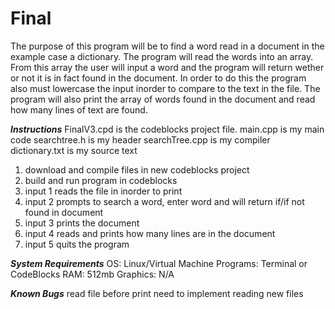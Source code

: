 # Final
The purpose of this program will be to find a word read in a document in the example case a dictionary. The program will read the words into an array. From this array the user will input a word and the program will return wether or not it is in fact found in the document. In order to do this the program also must lowercase the input inorder to compare to the text in the file. The program will also print the array of words found in the document and read how many lines of text are found.  

***Instructions***
FinalV3.cpd is the codeblocks project file. 
main.cpp is my main code
searchtree.h is my header
searchTree.cpp is my compiler
dictionary.txt is my source text
1. download and compile files in new codeblocks  project
2. build and run program in codeblocks
3. input 1 reads the file in inorder to print
4. input 2 prompts to search a word, enter word and will return if/if not found in document
5. input 3 prints the document
6. input 4 reads and prints how many lines are in the document
7. input 5 quits the program

***System Requirements***
OS: Linux/Virtual Machine
Programs: Terminal or CodeBlocks
RAM: 512mb
Graphics: N/A

***Known Bugs***
read file before print
need to implement reading new files
